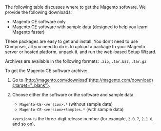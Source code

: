 <div markdown="1">

The following table discusses where to get the Magento software. We provide the following downloads:

*	Magento CE software only
*	Magento CE software with sample data (designed to help you learn Magento faster)

These packages are easy to get and install. You don't need to use Composer, all you need to do is to upload a package to your Magento server or hosted platform, unpack it, and run the web-based Setup Wizard.

Archives are available in the following formats: `.zip`, `.tar.bz2`, `.tar.gz`

To get the Magento CE software archive:

1.	Go to [http://magento.com/download](http://magento.com/download){:target="_blank"}.
2.	Choose either the software or the software and sample data:

	*	`Magento-CE-<version>.*` (without sample data)
	*	`Magento-CE-<version>+Samples.*` (with sample data)

	`<version>` is the three-digit release number (for example, `2.0.7`, `2.1.0`, and so on).
